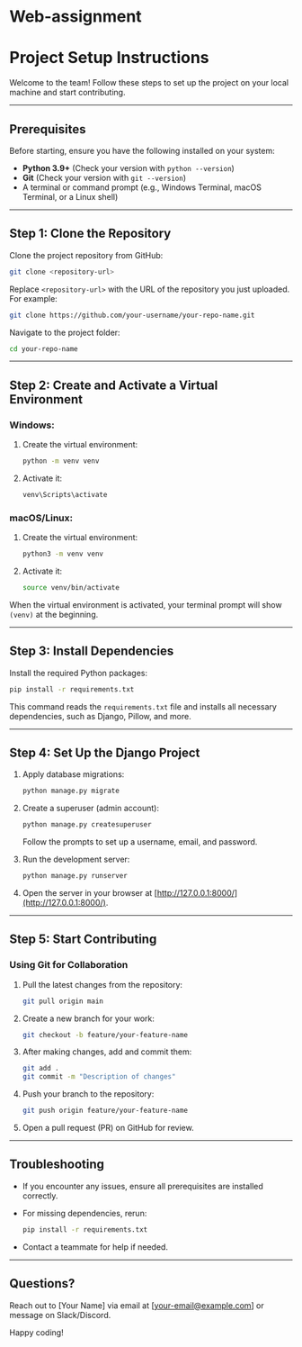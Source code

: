 # Web-assignment
# Project Setup Instructions

Welcome to the team! Follow these steps to set up the project on your local machine and start contributing.

---

## Prerequisites

Before starting, ensure you have the following installed on your system:

* **Python 3.9+** (Check your version with `python --version`)
* **Git** (Check your version with `git --version`)
* A terminal or command prompt (e.g., Windows Terminal, macOS Terminal, or a Linux shell)

---

## Step 1: Clone the Repository

Clone the project repository from GitHub:

```bash
git clone <repository-url>
```

Replace `<repository-url>` with the URL of the repository you just uploaded. For example:

```bash
git clone https://github.com/your-username/your-repo-name.git
```

Navigate to the project folder:

```bash
cd your-repo-name
```

---

## Step 2: Create and Activate a Virtual Environment

### Windows:

1. Create the virtual environment:

   ```bash
   python -m venv venv
   ```
2. Activate it:

   ```bash
   venv\Scripts\activate
   ```

### macOS/Linux:

1. Create the virtual environment:

   ```bash
   python3 -m venv venv
   ```
2. Activate it:

   ```bash
   source venv/bin/activate
   ```

When the virtual environment is activated, your terminal prompt will show `(venv)` at the beginning.

---

## Step 3: Install Dependencies

Install the required Python packages:

```bash
pip install -r requirements.txt
```

This command reads the `requirements.txt` file and installs all necessary dependencies, such as Django, Pillow, and more.

---

## Step 4: Set Up the Django Project

1. Apply database migrations:

   ```bash
   python manage.py migrate
   ```

2. Create a superuser (admin account):

   ```bash
   python manage.py createsuperuser
   ```

   Follow the prompts to set up a username, email, and password.

3. Run the development server:

   ```bash
   python manage.py runserver
   ```

4. Open the server in your browser at [http://127.0.0.1:8000/](http://127.0.0.1:8000/).

---

## Step 5: Start Contributing

### Using Git for Collaboration

1. Pull the latest changes from the repository:

   ```bash
   git pull origin main
   ```

2. Create a new branch for your work:

   ```bash
   git checkout -b feature/your-feature-name
   ```

3. After making changes, add and commit them:

   ```bash
   git add .
   git commit -m "Description of changes"
   ```

4. Push your branch to the repository:

   ```bash
   git push origin feature/your-feature-name
   ```

5. Open a pull request (PR) on GitHub for review.

---

## Troubleshooting

* If you encounter any issues, ensure all prerequisites are installed correctly.
* For missing dependencies, rerun:

  ```bash
  pip install -r requirements.txt
  ```
* Contact a teammate for help if needed.

---

## Questions?

Reach out to \[Your Name] via email at \[[your-email@example.com](mailto:your-email@example.com)] or message on Slack/Discord.

Happy coding!
